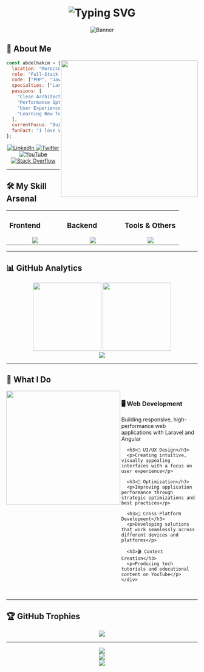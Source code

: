 # <div align="center">![Typing SVG](https://readme-typing-svg.demolab.com?font=Poppins&weight=600&size=40&duration=3000&pause=1000&color=6366F1&center=true&vCenter=true&width=600&height=100&lines=Hey+there!+I'm+Abdelhakim+%F0%9F%91%8B;Full-Stack+Developer+%F0%9F%9A%80;Digital+Creator+%F0%9F%8E%A8;Problem+Solver+%F0%9F%A7%A0)</div>

<div align="center">
  
  ![Banner](https://capsule-render.vercel.app/api?type=waving&color=6366F1&height=180&section=header&text=Building%20Digital%20Experiences&fontSize=40&fontColor=ffffff&animation=fadeIn&fontAlignY=36)

</div>

## 💫 About Me

<img align="right" src="https://raw.githubusercontent.com/rahul-jha98/rahul-jha98/main/techstack.gif" width="360px"/>

```javascript
const abdelhakim = {
  location: "Morocco",
  role: "Full-Stack Developer",
  code: ["PHP", "JavaScript", "TypeScript", "Java", "C"],
  specialties: ["Laravel", "Angular", "Spring", "Tailwind CSS"],
  passions: [
    "Clean Architecture",
    "Performance Optimization",
    "User Experience",
    "Learning New Technologies"
  ],
  currentFocus: "Building scalable web applications",
  funFact: "I love video editing almost as much as coding!"
};
```

<div align="center">
  <a href="https://linkedin.com/in/abdelhakimbaalla">
    <img src="https://img.shields.io/badge/LinkedIn-0077B5?style=for-the-badge&logo=linkedin&logoColor=white" alt="LinkedIn" />
  </a>
  <a href="https://x.com/Abdelhakim99891">
    <img src="https://img.shields.io/badge/Twitter-1DA1F2?style=for-the-badge&logo=twitter&logoColor=white" alt="Twitter" />
  </a>
  <a href="https://youtube.com/@Dinocrafting">
    <img src="https://img.shields.io/badge/YouTube-FF0000?style=for-the-badge&logo=youtube&logoColor=white" alt="YouTube" />
  </a>
  <a href="https://stackoverflow.com/users/29011477">
    <img src="https://img.shields.io/badge/Stack_Overflow-FE7A16?style=for-the-badge&logo=stack-overflow&logoColor=white" alt="Stack Overflow" />
  </a>
</div>

---

## 🛠️ My Skill Arsenal

<table>
  <tr>
    <td valign="top" width="33%">
      <h3>Frontend</h3>
      <div align="center">  
        <img src="https://skillicons.dev/icons?i=html,css,js,ts,angular,bootstrap,tailwind" />
      </div>
    </td>
    <td valign="top" width="33%">
      <h3>Backend</h3>
      <div align="center">
        <img src="https://skillicons.dev/icons?i=php,laravel,java,spring,c" />
      </div>
    </td>
    <td valign="top" width="33%">
      <h3>Tools & Others</h3>
      <div align="center">
        <img src="https://skillicons.dev/icons?i=git,docker,figma,photoshop,mysql,postgres,vercel" />
      </div>
    </td>
  </tr>
</table>

---

## 📊 GitHub Analytics

<div align="center">
  <img height="180em" src="https://github-readme-streak-stats.herokuapp.com/?user=Abdelhakim-baalla&theme=tokyonight&hide_border=true" />
  <img height="180em" src="https://github-profile-summary-cards.vercel.app/api/cards/profile-details?username=Abdelhakim-baalla&theme=tokyonight" />
</div>

<div align="center">
  <img src="https://github-readme-stats.vercel.app/api/top-langs/?username=Abdelhakim-baalla&layout=compact&theme=tokyonight&hide_border=true" />
</div>

---

## 🌟 What I Do

<div>
  <div style="display: flex; align-items: flex-start;">
    <img align="left" height="300" src="https://media1.giphy.com/media/qgQUggAC3Pfv687qPC/giphy.gif" />
    <div>
      <h3>🖥️ Web Development</h3>
      <p>Building responsive, high-performance web applications with Laravel and Angular</p>
      
      <h3>🎨 UI/UX Design</h3>
      <p>Creating intuitive, visually appealing interfaces with a focus on user experience</p>
      
      <h3>🚀 Optimization</h3>
      <p>Improving application performance through strategic optimizations and best practices</p>
      
      <h3>📱 Cross-Platform Development</h3>
      <p>Developing solutions that work seamlessly across different devices and platforms</p>
      
      <h3>🎬 Content Creation</h3>
      <p>Producing tech tutorials and educational content on YouTube</p>
    </div>
  </div>
</div>

<br clear="all" />

---

## 🏆 GitHub Trophies

<div align="center">
  <img src="https://github-profile-trophy.vercel.app/?username=Abdelhakim-baalla&theme=algolia&no-frame=true&no-bg=true&margin-w=4" />
</div>

---

<div align="center">
  <img src="https://quotes-github-readme.vercel.app/api?type=horizontal&theme=tokyonight" />
</div>

<div align="center">
  <img src="https://komarev.com/ghpvc/?username=Abdelhakim-baalla&style=for-the-badge&color=6366F1" />
</div>

<div align="center">
  <img src="https://capsule-render.vercel.app/api?type=waving&color=6366F1&height=120&section=footer" />
</div>
